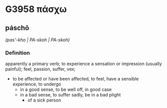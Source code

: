 # G3958 πάσχω

## páschō

_(pas'-kho | PA-skoh | PA-skoh)_

### Definition

apparently a primary verb; to experience a sensation or impression (usually painful); feel, passion, suffer, vex; 

- to be affected or have been affected, to feel, have a sensible experience, to undergo
  - in a good sense, to be well off, in good case
  - in a bad sense, to suffer sadly, be in a bad plight
    - of a sick person
